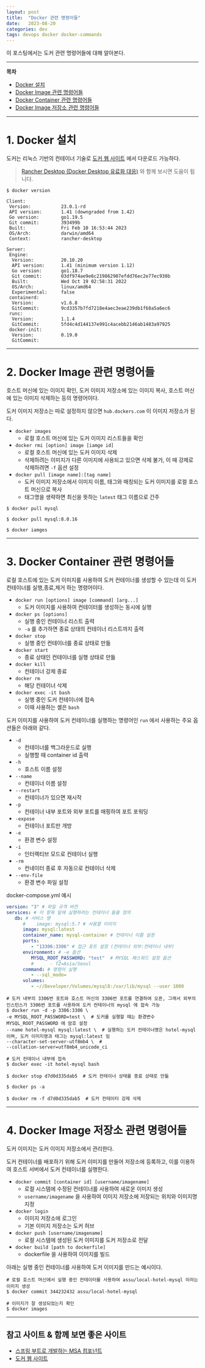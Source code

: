 ```yaml
---
layout: post
title:  "Docker 관련 명령어들"
date:   2023-08-20
categories: dev
tags: devops docker docker-commands  
---
```


이 포스팅에서는 도커 관련 명령어들에 대해 알아본다.   

---

**목차**

- [Docker 설치](#1-docker-설치)
- [Docker Image 관련 명령어들](#2-docker-image-관련-명령어들)
- [Docker Container 관련 명령어들](#3-docker-container-관련-명령어들)
- [Docker Image 저장소 관련 명령어들](#4-docker-image-저장소-관련-명령어들)

---

# 1. Docker 설치

도커는 리눅스 기반의 컨테이너 기술로 [도커 웹 사이트](https://docs.docker.com/) 에서 다운로드 가능하다.  

> [Rancher Desktop (Docker Desktop 유료화 대응)](https://assu10.github.io/dev/2022/02/02/rancher-desktop/) 와 함께 보시면 도움이 됩니다.

```shell
$ docker version

Client:
 Version:           23.0.1-rd
 API version:       1.41 (downgraded from 1.42)
 Go version:        go1.19.5
 Git commit:        393499b
 Built:             Fri Feb 10 16:53:44 2023
 OS/Arch:           darwin/amd64
 Context:           rancher-desktop

Server:
 Engine:
  Version:          20.10.20
  API version:      1.41 (minimum version 1.12)
  Go version:       go1.18.7
  Git commit:       03df974ae9e6c219862907efdd76ec2e77ec930b
  Built:            Wed Oct 19 02:58:31 2022
  OS/Arch:          linux/amd64
  Experimental:     false
 containerd:
  Version:          v1.6.8
  GitCommit:        9cd3357b7fd7218e4aec3eae239db1f68a5a6ec6
 runc:
  Version:          1.1.4
  GitCommit:        5fd4c4d144137e991c4acebb2146ab1483a97925
 docker-init:
  Version:          0.19.0
  GitCommit:
```

---

# 2. Docker Image 관련 명령어들

호스트 머신에 있는 이미지 확인, 도커 이미지 저장소에 있는 이미지 복사, 호스트 머신에 있는 이미지 삭제하는 등의 명령어이다.

도커 이미지 저장소는 따로 설정하지 않으면 `hub.dockers.com` 이 이미지 저장소가 된다.

- `docker images`
  - 로컬 호스트 머신에 있는 도커 이미지 리스트들을 확인
- `docker rmi [option] image [iamge id]`
  - 로컬 호스트 머신에 있는 도커 이미지 삭제
  - 삭제하려는 이미지가 다른 이미지에 사용되고 있으면 삭제 불가, 이 때 강제로 삭제하려면 `-f` 옵션 설정
- `docker pull [image name]:[tag name]`
  - 도커 이미지 저장소에서 이미지 이름, 태그와 매칭되는 도커 이미지를 로컬 호스트 머신으로 복사
  - 태그명을 생략하면 최신을 뜻하는 `latest` 태그 이름으로 간주

```shell
$ docker pull mysql

$ docker pull mysql:8.0.16

$ docker iamges 
```

---

# 3. Docker Container 관련 명령어들

로컬 호스트에 있는 도커 이미지를 사용하여 도커 컨테이너를 생성할 수 있는데 이 도커 컨테이너를 실행,종료,제거 하는 명령어이다.

- `docker run [options] image [command] [arg...]`
  - 도커 이미지를 사용하여 컨테이터를 생성하는 동시에 실행
- `docker ps [options]`
  - 실행 중인 컨테이너 리스트 출력
  - `-a` 를 추가하면 종료 상태의 컨테이너 리스트까지 출력
- `docker stop`
  - 실행 중인 컨테이너를 종료 상태로 만듦 
- `docker start`
  - 종료 상태인 컨테이너를 실행 상태로 만듦
- `docker kill`
  - 컨테이너 강제 종료
- `docker rm`
  - 해당 컨테이너 삭제
- `docker exec -it bash`
  - 실행 중인 도커 컨테이너에 접속
  - 이때 사용하는 셸은 `bash`

도커 이미지를 사용하여 도커 컨테이너를 실행하는 명령어인 `run` 에서 사용하는 주요 옵션들은 아래와 같다.

- `-d`
  - 컨테이너를 백그라운드로 실행
  - 실행할 때 container id 출력
- `-h`
  - 호스트 이름 설정
- `--name`
  - 컨테이너 이름 설정
- `--restart`
  - 컨테이너가 있으면 재시작
- `-p`
  - 컨테이너 내부 포트와 외부 포트를 매핑하여 포트 포워딩
- `-expose`
  - 컨테이너 포트만 개방
- `-e`
  - 환경 변수 설정
- `-i`
  - 인터랙티브 모드로 컨테이너 실행
- `-rm`
  - 컨네이터 종료 후 자동으로 컨테이너 삭제
- `--env-file`
  - 환경 변수 파일 설정

docker-compose.yml 예시
```yaml
version: "3" # 파일 규격 버전
services: # 이 항목 밑에 실행하려는 컨테이너 들을 정의
   db: # 서비스 명
      #    image: mysql:5.7 # 사용할 이미지
      image: mysql:latest
      container_name: mysql-container # 컨테이너 이름 설정
      ports:
         - "13306:3306" # 접근 포트 설정 (컨테이너 외부:컨테이너 내부)
      environment: # -e 옵션
         MYSQL_ROOT_PASSWORD: "test"  # MYSQL 패스워드 설정 옵션
         #      - TZ=Asia/Seoul
      command: # 명령어 실행
         - --sql_mode=
      volumes:
         - ~//Developer/Volumes/mysql8:/var/lib/mysql --user 1000
```

```shell
# 도커 내부의 3306번 포트와 호스트 머신의 3306번 포트를 연결하여 오픈, 그래서 외부의 인스턴스가 3306번 포트를 사용하여 도커 컨테이너의 mysql 에 접속 가능
$ docker run -d -p 3306:3306 \  
-e MYSQL_ROOT_PASSWORD=test \  # 도커를 실행할 때는 환경변수 MYSQL_ROOT_PASSWORD 에 암호 설정 
--name hotel-mysql mysql:latest \  # 실행하는 도커 컨테이너명은 hotel-mysql 이며, 도커 이미지명과 태그는 mysql:latest 임
--character-set-server-utf8mb4 \  #  
--collation-server=utf8mb4_unicode_ci

# 도커 컨테이너 내부에 접속
$ docker exec -it hotel-mysql bash

$ docker stop d7d0d335dab5  # 도커 컨테이너 상태를 종료 상태로 만듦

$ docker ps -a 

$ docker rm -f d7d0d335dab5  # 도커 컨테이터 강제 삭제
```

---

# 4. Docker Image 저장소 관련 명령어들

도커 이미지는 도커 이미지 저장소에서 관리한다.

도커 컨테이너를 배포하기 위해 도커 이미지를 만들어 저장소에 등록하고, 이를 이용하여 호스트 서버에서 도커 컨테이너를 실행한다.

- `docker commit [container id] [username/imagename]`
  - 로컬 시스템에 수정된 컨테이너를 사용하여 새로운 이미지 생성
  - `username/imagename` 을 사용하여 이미지 저장소에 저장되는 위치와 이미지명 지정
- `docker login`
  - 이미지 저장소에 로그인
  - 기본 이미지 저장소는 도커 허브
- `docker push [username/imagename]`
  - 로컬 시스템에 생성된 도커 이미지를 도커 저장소로 전달
- `docker build [path to dockerfile]`
  - dockerfile 을 사용하여 이미지를 빌드

아래는 실행 중인 컨테이너를 사용하여 도커 이미지를 만드는 예시이다.
```shell
# 로컬 호스트 머신에서 실행 중인 컨테이터를 사용하여 assu/local-hotel-mysql 이라는 이미지 생성
$ docker commit 344232432 assu/local-hotel-mysql

# 이미지가 잘 생성되었는지 확인
$ docker images
```

---

## 참고 사이트 & 함께 보면 좋은 사이트

* [스프링 부트로 개발하는 MSA 컴포넌트](https://www.yes24.com/Product/Goods/115306377)
* [도커 웹 사이트](https://docs.docker.com/)